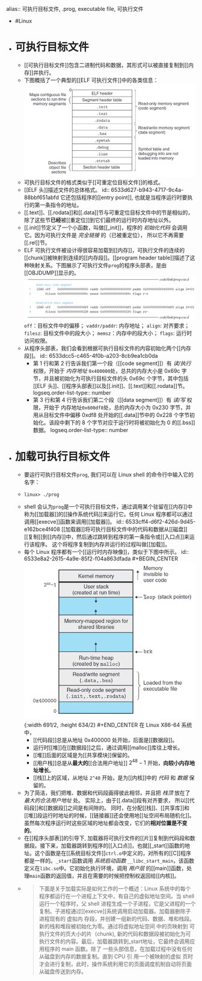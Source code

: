 alias:: 可执行目标文件, .prog, executable file, 可执行文件

- #Linux
- # 可执行目标文件
	- [[可执行目标文件]]包含二进制代码和数据，其形式可以被直接复制到[[内存]]并执行。
	- 下图概括了一个典型的[[ELF 可执行文件]]中的各类信息：
	  ![image.png](../assets/image_1697895229975_0.png)
	- 可执行目标文件的格式类似于[[可重定位目标文件]]的格式。
	- [[ELF 头]]描述文件的总体格式。
	  id:: 6533d627-b943-4717-9c4a-88bbf651abfd
	  它还包括程序的[[entry point]], 也就是当程序运行时要执行的第一条指令的地址。
	- [[.text]]、[[.rodata]]和[[.data]]节与可重定位目标文件中的节是相似的，除了这些节**已经**被[[重定位]]到它们最终的运行时内存地址以外。
	- [[.init]]节定义了一个小函数，叫做[[_init]]，程序的 *初始化代码* 会调用它。因为可执行文件是 *完全链接* 的（已被重定位）， 所以它不再需要[[.rel]]节。
	- ELF 可执行文件被设计得很容易加载到[[内存]]，可执行文件的连续的[[chunk]]被映射到连续的[[内存段]]。[[program header table]]描述了这种映射关系。下图展示了可执行文件`prog`的程序头部表，是由[[OBJDUMP]]显示的。
	  ![image.png](../assets/image_1697897288714_0.png)
	  `off`：目标文件中的偏移；
	  `vaddr/paddr`: 内存地址； 
	  `align`: 对齐要求；
	  `filesz`: 目标文件中的段大小；
	  `memsz`：内存中的段大小；
	  `flags`: 运行时访问权限。
	- 从程序头部表，我们会看到根据可执行目标文件的内容初始化两个[[内存段]]。
	  id:: 6533dcc5-c465-4f0b-a203-8cb9ea1cb0da
		- 第 1 行和第 2 行告诉我们第一个段（[[code segment]]）有 *读/执行* 权限，开始于 *内存地址* `0x400000`处，总共的内存大小是 0x69c 字节，并且被初始化为可执行目标文件的头 0x69c 个字节，其中包括[[ELF 头]]、[[程序头部表]]以及[[.init]]、[[.text]]和[[.rodata]]节。
		  logseq.order-list-type:: number
		- 第 3 行和第 4 行告诉我们第二个段（[[data segment]]）有 *读/写* 权限，开始于 内存地址`0x600df8`处，总的内存大小为 0x230 字节，并用从目标文件中偏移 0xdf8 处开始的[[.data]]节中的 0x228 个字节初始化。该段中剩下的 8 个字节对应于运行时将被初始化为 0 的[[.bss]]数据。
		  logseq.order-list-type:: number
- # 加载可执行目标文件
	- 要运行可执行目标文件`prog`, 我们可以在 Linux shell 的命令行中输入它的名字：
	- ``` shell
	  linux> ./prog
	  ```
	- shell 会认为`prog`是一个可执行目标文件，通过调用某个驻留在[[内存]]中称为[[加载器]]的[[操作系统代码]]来运行它。任何 Linux 程序都可以通过调用[[execve]]函数来调用[[加载器]]。
	  id:: 6533cff4-d6f2-426d-9d45-e162bce4f408
	  [[加载器]]将可执行目标文件中的代码和数据从[[磁盘]][[复制]]到[[内存]]中，然后通过跳转到程序的第一条指令或[[入口点]]来运行该程序。
	  这个将程序复制到内存并运行的过程叫做[[加载]]。
	- 每个 Linux 程序都有一个[[运行时内存映像]]，类似于下图中所示。
	  id:: 6533e8a2-2615-4a9e-85f2-f04a863dfada
	  #+BEGIN_CENTER
	  ![image.png](../assets/image_1697900310095_0.png){:width 691/2, :height 634/2}
	  #+END_CENTER 
	  在 Linux X86-64 系统中，
		- [[代码段]]总是从地址 0x400000 处开始，后面是[[数据段]]。
		- 运行时[[堆]]在[[数据段]]之后，通过调用[[malloc]]库往上增长。
		- [[堆]]后面的区域是为[[共享模块]]保留的。
		- [[用户栈]]总是从**最大的**[[合法用户地址]] $2^{48}-1$ 开始，**向较小内存地址增长**。
		- [[栈]]上的区域，从地址 `2^48` 开始，是为[[内核]]中的 *代码* 和 *数据* 保留的。
	- 为了简洁，我们把堆、数据和代码段画得彼此相邻，并且把 *栈顶* 放在了 *最大的合法用户地址* 处。
	  实际上，由于[[.data]]段有对齐要求， 所以[[代码段]]和[[数据段]]之间是有间隙的。
	  同时，在分配[[栈]]、[[共享库]]和[[堆]]段运行时地址的时候，[[链接器]]还会使用地[[址空间布局随机化]]。虽然每次程序运行时这些区域的地址都会改变，它们的**相对位置是不变的**。
	- 在[[程序头部表]]的引导下, 加载器将可执行文件的[[片]]复制到代码段和数据段。接下来，加载器跳转到程序的[[入口点]]，也就[[_start]]函数的地址。这个函数是在[[系统目标文件]]`ctrl.o`中定义的，对所有的[[C]]程序都是一样的。`_start`函数调用 *系统启动函数* `__libc_start_main`，该函数定义在`libc.so`中。它初始化执行环境，调用 *用户层* 的[[main]]函数，处理`main`函数的返回值，并且在需要的时候把控制权返回给[[内核]]。
	- > 下面是关于加载实际是如何工作的一个概述：Linux 系统中的每个程序都运行在一个进程上下文中，有自己的虚拟地址空间。当 shell 运行一个程序时，父 shell 进程生成一个子进程，它是父进程的一个复制。子进程通过[[execve]]系统调用启动加载器。加载器删除子进程现有的 虚拟内 存段，并创建一组新的代码、数据、堆和栈段。新的栈和堆段被初始化为零。通过将虚拟地址空间 中的页映射到 可执行文件的页大小的片（chunk), 新的代码和数据段被初始化为可执行文件的内容。最后，加载器跳转到_start地址，它最终会调用应用程序的 main 函数。除了 一些头部信息，在加载过程中没有任何从磁盘到内存的数据复制。直到 CPU 引 用一个被映射的虚拟 页时才会进行复制，此时，操作系统利用它的页面调度机制自动将页面从磁盘传送到内存。